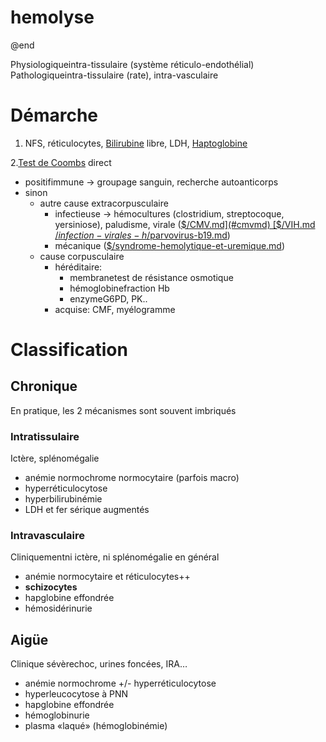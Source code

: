# hemolyse


@end

Physiologiqueintra-tissulaire (système réticulo-endothélial)
Pathologiqueintra-tissulaire (rate), intra-vasculaire 


# Démarche


1. NFS, réticulocytes, [Bilirubine](bilirubine.norg:) libre, LDH, [Haptoglobine](../notes/20240717T200415--haptoglobine__biochimie_néphélémétrie.org) 

2.[Test de Coombs](test-de-coombs.norg:) direct 

- positifimmune -> groupage sanguin, recherche autoanticorps 
- sinon 
    - autre cause extracorpusculaire 
        - infectieuse -> hémocultures (clostridium, streptocoque, yersiniose), paludisme, virale ([$/CMV.md](#cmvmd) [$/VIH.md](#vihmd) [$/infection-virales-h%c3%a9patiques.md](#infection-virales-hc3a9patiquesmd) [$/parvovirus-b19.md](#parvovirus-b19md))
        - mécanique ([$/syndrome-hemolytique-et-uremique.md](#syndrome-hemolytique-et-uremiquemd)) 
    - cause corpusculaire
        - héréditaire: 
            - membranetest de résistance osmotique 
            - hémoglobinefraction Hb 
            - enzymeG6PD, PK.. 
        - acquise: CMF, myélogramme 


# Classification



## Chronique


En pratique, les 2 mécanismes sont souvent imbriqués 


### Intratissulaire


Ictère, splénomégalie

- anémie normochrome normocytaire (parfois macro) 
- hyperréticulocytose 
- hyperbilirubinémie 
- LDH et fer sérique augmentés 


### Intravasculaire


Cliniquementni ictère, ni splénomégalie en général 

- anémie normocytaire et réticulocytes++ 
- **schizocytes** 
- hapglobine effondrée 
- hémosidérinurie 


## Aigüe


Clinique sévèrechoc, urines foncées, IRA… 

- anémie normochrome +/- hyperréticulocytose 
- hyperleucocytose à PNN 
- hapglobine effondrée 
- hémoglobinurie 
- plasma «laqué» (hémoglobinémie) 
